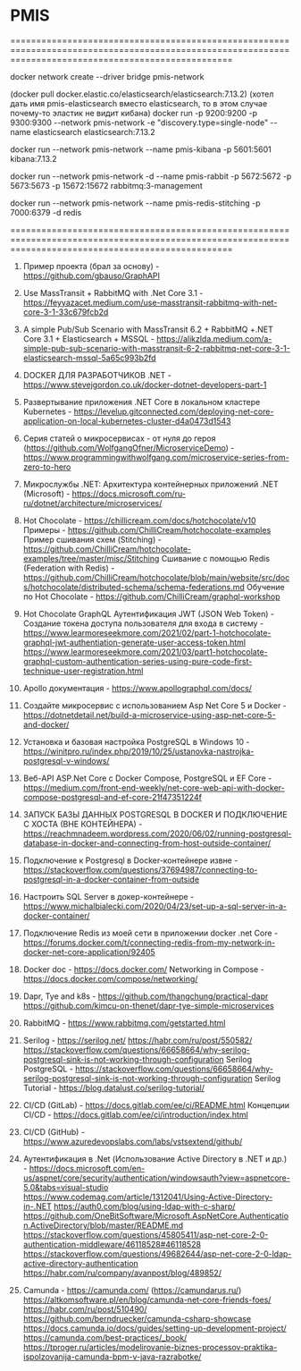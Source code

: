 # PMIS

=======================================================================================================================================================

docker network create --driver bridge pmis-network

(docker pull docker.elastic.co/elasticsearch/elasticsearch:7.13.2)
(хотел дать имя pmis-elasticsearch вместо elasticsearch, то в этом случае почему-то эластик не видит кибана)
docker run -p 9200:9200 -p 9300:9300 --network pmis-network -e "discovery.type=single-node" --name elasticsearch elasticsearch:7.13.2

docker run --network pmis-network --name pmis-kibana -p 5601:5601 kibana:7.13.2

docker run --network pmis-network -d --name pmis-rabbit -p 5672:5672 -p 5673:5673 -p 15672:15672 rabbitmq:3-management

docker run --network pmis-network --name pmis-redis-stitching -p 7000:6379 -d redis

=======================================================================================================================================================




1) Пример проекта (брал за основу) - https://github.com/gbauso/GraphAPI
2) Use MassTransit + RabbitMQ with .Net Core 3.1 - https://feyyazacet.medium.com/use-masstransit-rabbitmq-with-net-core-3-1-33c679fcb2d
3) A simple Pub/Sub Scenario with MassTransit 6.2 + RabbitMQ +.NET Core 3.1 + Elasticsearch + MSSQL - https://alikzlda.medium.com/a-simple-pub-sub-scenario-with-masstransit-6-2-rabbitmq-net-core-3-1-elasticsearch-mssql-5a65c993b2fd
4) DOCKER ДЛЯ РАЗРАБОТЧИКОВ .NET - https://www.stevejgordon.co.uk/docker-dotnet-developers-part-1
5) Развертывание приложения .NET Core в локальном кластере Kubernetes - https://levelup.gitconnected.com/deploying-net-core-application-on-local-kubernetes-cluster-d4a0473d1543
6) Серия статей о микросервисах - от нуля до героя (https://github.com/WolfgangOfner/MicroserviceDemo) - https://www.programmingwithwolfgang.com/microservice-series-from-zero-to-hero
7) Микрослужбы .NET: Архитектура контейнерных приложений .NET (Microsoft) - https://docs.microsoft.com/ru-ru/dotnet/architecture/microservices/
8) Hot Chocolate - https://chillicream.com/docs/hotchocolate/v10
  Примеры - https://github.com/ChilliCream/hotchocolate-examples
  Пример сшивания схем (Stitching) - https://github.com/ChilliCream/hotchocolate-examples/tree/master/misc/Stitching
  Сшивание с помощью Redis (Federation with Redis) - https://github.com/ChilliCream/hotchocolate/blob/main/website/src/docs/hotchocolate/distributed-schema/schema-federations.md
  Обучение по Hot Chocolate - https://github.com/ChilliCream/graphql-workshop
  
9) Hot Chocolate GraphQL Аутентификация JWT (JSON Web Token) - Создание токена доступа пользователя для входа в систему - https://www.learmoreseekmore.com/2021/02/part-1-hotchocolate-graphql-jwt-authentiation-generate-user-access-token.html     https://www.learmoreseekmore.com/2021/03/part1-hotchocolate-graphql-custom-authentication-series-using-pure-code-first-technique-user-registration.html
10) Apollo документация - https://www.apollographql.com/docs/
11) Создайте микросервис с использованием Asp Net Core 5 и Docker - https://dotnetdetail.net/build-a-microservice-using-asp-net-core-5-and-docker/
12) Установка и базовая настройка PostgreSQL в Windows 10 - https://winitpro.ru/index.php/2019/10/25/ustanovka-nastrojka-postgresql-v-windows/
13) Веб-API ASP.Net Core с Docker Compose, PostgreSQL и EF Core - https://medium.com/front-end-weekly/net-core-web-api-with-docker-compose-postgresql-and-ef-core-21f47351224f
14) ЗАПУСК БАЗЫ ДАННЫХ POSTGRESQL В DOCKER И ПОДКЛЮЧЕНИЕ С ХОСТА (ВНЕ КОНТЕЙНЕРА) - https://reachmnadeem.wordpress.com/2020/06/02/running-postgresql-database-in-docker-and-connecting-from-host-outside-container/
15) Подключение к Postgresql в Docker-контейнере извне - https://stackoverflow.com/questions/37694987/connecting-to-postgresql-in-a-docker-container-from-outside
16) Настроить SQL Server в докер-контейнере - https://www.michalbialecki.com/2020/04/23/set-up-a-sql-server-in-a-docker-container/
17) Подключение Redis из моей сети в приложении docker .net Core - https://forums.docker.com/t/connecting-redis-from-my-network-in-docker-net-core-application/92405
18) Docker doc - https://docs.docker.com/
    Networking in Compose - https://docs.docker.com/compose/networking/
19) Dapr, Tye and k8s - https://github.com/thangchung/practical-dapr     https://github.com/kimcu-on-thenet/dapr-tye-simple-microservices
20) RabbitMQ - https://www.rabbitmq.com/getstarted.html
21) Serilog - https://serilog.net/    https://habr.com/ru/post/550582/   https://stackoverflow.com/questions/66658664/why-serilog-postgresql-sink-is-not-working-through-configuration
    Serilog PostgreSQL - https://stackoverflow.com/questions/66658664/why-serilog-postgresql-sink-is-not-working-through-configuration
    Serilog Tutorial - https://blog.datalust.co/serilog-tutorial/
22) CI/CD (GitLab) - https://docs.gitlab.com/ee/ci/README.html 
    Концепции CI/CD - https://docs.gitlab.com/ee/ci/introduction/index.html
24) CI/CD (GitHub) - https://www.azuredevopslabs.com/labs/vstsextend/github/
25) Аутентификация в .Net (Использование Active Directory в .NET и др.) - 
    https://docs.microsoft.com/en-us/aspnet/core/security/authentication/windowsauth?view=aspnetcore-5.0&tabs=visual-studio
    https://www.codemag.com/article/1312041/Using-Active-Directory-in-.NET
    https://auth0.com/blog/using-ldap-with-c-sharp/
    https://github.com/OneBitSoftware/Microsoft.AspNetCore.Authentication.ActiveDirectory/blob/master/README.md
    https://stackoverflow.com/questions/45805411/asp-net-core-2-0-authentication-middleware/46118528#46118528
    https://stackoverflow.com/questions/49682644/asp-net-core-2-0-ldap-active-directory-authentication
    https://habr.com/ru/company/avanpost/blog/489852/
26) Camunda - https://camunda.com/  (https://camundarus.ru/)
    https://altkomsoftware.pl/en/blog/camunda-net-core-friends-foes/
    https://habr.com/ru/post/510490/
    https://github.com/berndruecker/camunda-csharp-showcase
    https://docs.camunda.io/docs/guides/setting-up-development-project/
    https://camunda.com/best-practices/_book/
    https://tproger.ru/articles/modelirovanie-biznes-processov-praktika-ispolzovanija-camunda-bpm-v-java-razrabotke/

